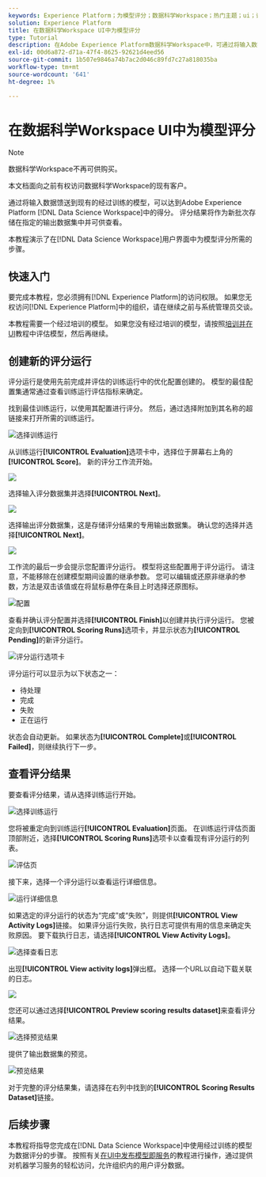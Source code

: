 ```yaml
---
keywords: Experience Platform；为模型评分；数据科学Workspace；热门主题；ui；评分运行；评分结果
solution: Experience Platform
title: 在数据科学Workspace UI中为模型评分
type: Tutorial
description: 在Adobe Experience Platform数据科学Workspace中，可通过将输入数据馈送到现有的已训练模型来实现评分。 评分结果将作为新批次存储在指定的输出数据集中并可供查看。
exl-id: 00d6a872-d71a-47f4-8625-92621d4eed56
source-git-commit: 1b507e9846a74b7ac2d046c89fd7c27a818035ba
workflow-type: tm+mt
source-wordcount: '641'
ht-degree: 1%

---
```


# 在数据科学Workspace UI中为模型评分

>[!NOTE]
>
>数据科学Workspace不再可供购买。
>
>本文档面向之前有权访问数据科学Workspace的现有客户。

通过将输入数据馈送到现有的经过训练的模型，可以达到Adobe Experience Platform [!DNL Data Science Workspace]中的得分。 评分结果将作为新批次存储在指定的输出数据集中并可供查看。

本教程演示了在[!DNL Data Science Workspace]用户界面中为模型评分所需的步骤。

## 快速入门

要完成本教程，您必须拥有[!DNL Experience Platform]的访问权限。 如果您无权访问[!DNL Experience Platform]中的组织，请在继续之前与系统管理员交谈。

本教程需要一个经过培训的模型。 如果您没有经过培训的模型，请按照[培训并在UI](./train-evaluate-model-ui.md)教程中评估模型，然后再继续。

## 创建新的评分运行

评分运行是使用先前完成并评估的训练运行中的优化配置创建的。 模型的最佳配置集通常通过查看训练运行评估指标来确定。

找到最佳训练运行，以使用其配置进行评分。 然后，通过选择附加到其名称的超链接来打开所需的训练运行。

![选择训练运行](../images/models-recipes/score/select-run.png)

从训练运行&#x200B;**[!UICONTROL Evaluation]**&#x200B;选项卡中，选择位于屏幕右上角的&#x200B;**[!UICONTROL Score]**。 新的评分工作流开始。

![](../images/models-recipes/score/training_run_overview.png)

选择输入评分数据集并选择&#x200B;**[!UICONTROL Next]**。

![](../images/models-recipes/score/scoring_input.png)

选择输出评分数据集，这是存储评分结果的专用输出数据集。 确认您的选择并选择&#x200B;**[!UICONTROL Next]**。

![](../images/models-recipes/score/scoring_results.png)

工作流的最后一步会提示您配置评分运行。 模型将这些配置用于评分运行。
请注意，不能移除在创建模型期间设置的继承参数。 您可以编辑或还原非继承的参数，方法是双击该值或在将鼠标悬停在条目上时选择还原图标。

![配置](../images/models-recipes/score/configuration.png)

查看并确认评分配置并选择&#x200B;**[!UICONTROL Finish]**&#x200B;以创建并执行评分运行。 您被定向到&#x200B;**[!UICONTROL Scoring Runs]**&#x200B;选项卡，并显示状态为&#x200B;**[!UICONTROL Pending]**&#x200B;的新评分运行。

![评分运行选项卡](../images/models-recipes/score/scoring_runs_tab.png)

评分运行可以显示为以下状态之一：

- 待处理
- 完成
- 失败
- 正在运行

状态会自动更新。 如果状态为&#x200B;**[!UICONTROL Complete]**&#x200B;或&#x200B;**[!UICONTROL Failed]**，则继续执行下一步。

## 查看评分结果

要查看评分结果，请从选择训练运行开始。

![选择训练运行](../images/models-recipes/score/select-run.png)

您将被重定向到训练运行&#x200B;**[!UICONTROL Evaluation]**&#x200B;页面。 在训练运行评估页面顶部附近，选择&#x200B;**[!UICONTROL Scoring Runs]**&#x200B;选项卡以查看现有评分运行的列表。

![评估页](../images/models-recipes/score/view_scoring_runs.png)

接下来，选择一个评分运行以查看运行详细信息。

![运行详细信息](../images/models-recipes/score/view_details.png)

如果选定的评分运行的状态为“完成”或“失败”，则提供&#x200B;**[!UICONTROL View Activity Logs]**&#x200B;链接。 如果评分运行失败，执行日志可提供有用的信息来确定失败原因。 要下载执行日志，请选择&#x200B;**[!UICONTROL View Activity Logs]**。

![选择查看日志](../images/models-recipes/score/view_logs.png)

出现&#x200B;**[!UICONTROL View activity logs]**&#x200B;弹出框。 选择一个URL以自动下载关联的日志。

![](../images/models-recipes/score/activity_logs.png)

您还可以通过选择&#x200B;**[!UICONTROL Preview scoring results dataset]**&#x200B;来查看评分结果。

![选择预览结果](../images/models-recipes/score/view_results.png)

提供了输出数据集的预览。

![预览结果](../images/models-recipes/score/preview_results.png)

对于完整的评分结果集，请选择在右列中找到的&#x200B;**[!UICONTROL Scoring Results Dataset]**&#x200B;链接。

## 后续步骤

本教程将指导您完成在[!DNL Data Science Workspace]中使用经过训练的模型为数据评分的步骤。 按照有关[在UI中发布模型即服务](./publish-model-service-ui.md)的教程进行操作，通过提供对机器学习服务的轻松访问，允许组织内的用户评分数据。
